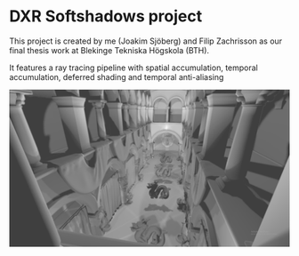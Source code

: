 # DXR Softshadows project
This project is created by me (Joakim Sjöberg) and Filip Zachrisson as our final thesis work at Blekinge Tekniska Högskola (BTH). 

It features a ray tracing pipeline with spatial accumulation, temporal accumulation, deferred shading and temporal anti-aliasing

![Preview](/Screenshots/preview.png)